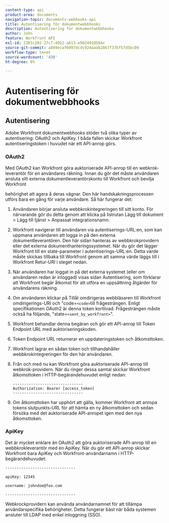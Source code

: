 ```yaml
---
content-type: api
product-area: documents
navigation-topic: documents-webhooks-api
title: Autentisering för dokumentwebbhooks
description: Autentisering för dokumentwebbhooks
author: John
feature: Workfront API
exl-id: 2303c202-27c7-4922-a613-e9824910504c
source-git-commit: a849ecaf6097dcdc924aaab2867f37bf57d5bc09
workflow-type: tm+mt
source-wordcount: '438'
ht-degree: 0%

---
```


# Autentisering för dokumentwebbhooks

## Autentisering

Adobe Workfront dokumentwebhooks stöder två olika typer av autentisering: OAuth2 och ApiKey. I båda fallen skickar Workfront autentiseringstoken i huvudet när ett API-anrop görs.

### OAuth2

Med OAuth2 kan Workfront göra auktoriserade API-anrop till en webkrok-leverantör för en användares räkning. Innan du gör det måste användaren ansluta sitt externa dokumentleverantörskonto till Workfront och bevilja Workfront

behörighet att agera å deras vägnar. Den här handskakningsprocessen utförs bara en gång för varje användare. Så här fungerar det:

1. Användaren börjar ansluta webbkrokintegreringen till sitt konto. För närvarande gör du detta genom att klicka på listrutan Lägg till dokument > Lägg till tjänst > Anpassat integrationsnamn.
1. Workfront navigerar till användaren via autentiserings-URL:en, som kan uppmana användaren att logga in på den externa dokumentleverantören. Den här sidan hanteras av webbkrokprovidern eller det externa dokumenthanteringssystemet. När du gör det lägger Workfront till en state-parameter i autentiserings-URL:en. Detta värde måste skickas tillbaka till Workfront genom att samma värde läggs till i Workfront Retur-URI i steget nedan.
1. När användaren har loggat in på det externa systemet (eller om användaren redan är inloggad) visas sidan Autentisering, som förklarar att Workfront begär åtkomst för att utföra en uppsättning åtgärder för användarens räkning.
1. Om användaren klickar på Tillåt omdirigeras webbläsaren till Workfront omdirigerings-URI och &quot;code=`<code>`till frågesträngen. Enligt specifikationen OAuth2 är denna token kortlivad. Frågesträngen måste också ha följande, &quot;state=`<sent_by_workfront>`&quot;.
1. Workfront behandlar denna begäran och gör ett API-anrop till Token Endpoint URL med auktoriseringskoden.
1. Token Endpoint URL returnerar en uppdateringstoken och åtkomsttoken.
1. Workfront lagrar en sådan token och tillhandahåller webbkrokintegreringen för den här användaren.
1. Från och med nu kan Workfront göra auktoriserade API-anrop till webkrok-providern. När du ringer dessa samtal skickar Workfront åtkomsttoken i HTTP-begärandehuvudet enligt nedan:

   ```
   -------------------------------  
   Authorization: Bearer [access_token] ­­­­­­­­­­­­­­­­­­­­­­­­­­  
   -------------------------------
   ```

1. Om åtkomsttoken har upphört att gälla, kommer Workfront att anropa tokens slutpunkts-URL för att hämta en ny åtkomsttoken och sedan försöka med det auktoriserade API-anropet igen med den nya åtkomsttoken.

### ApiKey

Det är mycket enklare än OAuth2 att göra auktoriserade API-anrop till en webbkrokleverantör med en ApiKey. När du gör ett API-anrop skickar Workfront bara ApiKey och Workfront-användarnamn i HTTP-begärandehuvudet: 

```
-------------------------------

apiKey: 12345

username: johndoe@foo.com

-------------------------------
```

Webkrockprovidern kan använda användarnamnet för att tillämpa användarspecifika behörigheter. Detta fungerar bäst när båda systemen ansluter till LDAP med enkel inloggning (SSO).

<!--
<div data-mc-conditions="QuicksilverOrClassic.Draft mode">
<h3>Adding Request Headers (optional)</h3>
<p>In addition to using either OAuth2 tokens or an ApiKey for authentication, Workfront can send a predefined set of headers to the webhook provider for every API call. A Workfront admin can setup set this up when&nbsp;registering or editing a Webook Integration, as described in the section above. See Registering a Webhook Integration.</p>
<p>For example, this can be used for Basic Authentication. To do this, the Workfront administrator would add the following Request Header information in the Custom Integration dialog:</p>
<p>&nbsp; &nbsp; &nbsp;Authorization Basic QWxhZGRpbjpvcGVuIHNlc2FtZQ==</p>
<p>where QWxhZGRpbjpvcGVuIHNlc2FtZQ== is a base-64 encoded string of “username:password”. See Basic Authentication . Provided that this added, Workfront will pass this in the HTTP request header, in addition to other request headers:&nbsp;</p>
<p>-------------------------------</p>
<p>apiKey: 12345</p>
<p>username: johndoe@foo.com</p>
<p>Authorization: Basic QWxhZGRpbjpvcGVuIHNlc2FtZQ== ­­­­­­­­­­­­­­­­­­­­­­­­­­</p>
<p>-------------------------------</p>
</div>
-->
